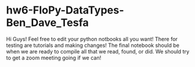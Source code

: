 # hw6-FloPy-DataTypes-Ben_Dave_Tesfa

Hi Guys!  Feel free to edit your python notbooks all you want!  There for testing are tutorials and making changes!  The final notebook should be when we are ready to compile all that we read, found, or did.  We should try to get a zoom meeting going if we can!